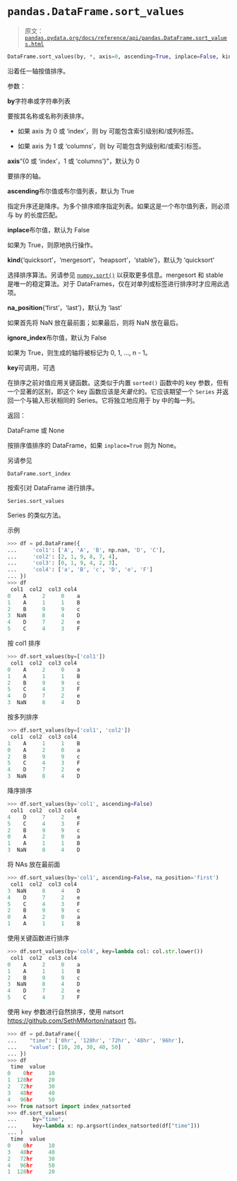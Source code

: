 # `pandas.DataFrame.sort_values`

> 原文：[`pandas.pydata.org/docs/reference/api/pandas.DataFrame.sort_values.html`](https://pandas.pydata.org/docs/reference/api/pandas.DataFrame.sort_values.html)

```py
DataFrame.sort_values(by, *, axis=0, ascending=True, inplace=False, kind='quicksort', na_position='last', ignore_index=False, key=None)
```

沿着任一轴按值排序。

参数：

**by**字符串或字符串列表

要按其名称或名称列表排序。

+   如果 axis 为 0 或 ‘index’，则 by 可能包含索引级别和/或列标签。

+   如果 axis 为 1 或 ‘columns’，则 by 可能包含列级别和/或索引标签。

**axis**“{0 或 ‘index’，1 或 ‘columns’}”，默认为 0

要排序的轴。

**ascending**布尔值或布尔值列表，默认为 True

指定升序还是降序。为多个排序顺序指定列表。如果这是一个布尔值列表，则必须与 by 的长度匹配。

**inplace**布尔值，默认为 False

如果为 True，则原地执行操作。

**kind**{‘quicksort’，‘mergesort’，‘heapsort’，‘stable’}，默认为 ‘quicksort’

选择排序算法。另请参见 [`numpy.sort()`](https://numpy.org/doc/stable/reference/generated/numpy.sort.html#numpy.sort "(在 NumPy v1.26 中)") 以获取更多信息。mergesort 和 stable 是唯一的稳定算法。对于 DataFrames，仅在对单列或标签进行排序时才应用此选项。

**na_position**{‘first’，‘last’}，默认为 ‘last’

如果首先将 NaN 放在最前面；如果最后，则将 NaN 放在最后。

**ignore_index**布尔值，默认为 False

如果为 True，则生成的轴将被标记为 0, 1, …, n - 1。

**key**可调用，可选

在排序之前对值应用关键函数。这类似于内置 `sorted()` 函数中的 key 参数，但有一个显著的区别，即这个 key 函数应该是*矢量化*的。它应该期望一个 `Series` 并返回一个与输入形状相同的 Series。它将独立地应用于 by 中的每一列。

返回：

DataFrame 或 None

按排序值排序的 DataFrame，如果 `inplace=True` 则为 None。

另请参见

`DataFrame.sort_index`

按索引对 DataFrame 进行排序。

`Series.sort_values`

Series 的类似方法。

示例

```py
>>> df = pd.DataFrame({
...     'col1': ['A', 'A', 'B', np.nan, 'D', 'C'],
...     'col2': [2, 1, 9, 8, 7, 4],
...     'col3': [0, 1, 9, 4, 2, 3],
...     'col4': ['a', 'B', 'c', 'D', 'e', 'F']
... })
>>> df
 col1  col2  col3 col4
0    A     2     0    a
1    A     1     1    B
2    B     9     9    c
3  NaN     8     4    D
4    D     7     2    e
5    C     4     3    F 
```

按 col1 排序

```py
>>> df.sort_values(by=['col1'])
 col1  col2  col3 col4
0    A     2     0    a
1    A     1     1    B
2    B     9     9    c
5    C     4     3    F
4    D     7     2    e
3  NaN     8     4    D 
```

按多列排序

```py
>>> df.sort_values(by=['col1', 'col2'])
 col1  col2  col3 col4
1    A     1     1    B
0    A     2     0    a
2    B     9     9    c
5    C     4     3    F
4    D     7     2    e
3  NaN     8     4    D 
```

降序排序

```py
>>> df.sort_values(by='col1', ascending=False)
 col1  col2  col3 col4
4    D     7     2    e
5    C     4     3    F
2    B     9     9    c
0    A     2     0    a
1    A     1     1    B
3  NaN     8     4    D 
```

将 NAs 放在最前面

```py
>>> df.sort_values(by='col1', ascending=False, na_position='first')
 col1  col2  col3 col4
3  NaN     8     4    D
4    D     7     2    e
5    C     4     3    F
2    B     9     9    c
0    A     2     0    a
1    A     1     1    B 
```

使用关键函数进行排序

```py
>>> df.sort_values(by='col4', key=lambda col: col.str.lower())
 col1  col2  col3 col4
0    A     2     0    a
1    A     1     1    B
2    B     9     9    c
3  NaN     8     4    D
4    D     7     2    e
5    C     4     3    F 
```

使用 key 参数进行自然排序，使用 natsort <https://github.com/SethMMorton/natsort> 包。

```py
>>> df = pd.DataFrame({
...    "time": ['0hr', '128hr', '72hr', '48hr', '96hr'],
...    "value": [10, 20, 30, 40, 50]
... })
>>> df
 time  value
0    0hr     10
1  128hr     20
2   72hr     30
3   48hr     40
4   96hr     50
>>> from natsort import index_natsorted
>>> df.sort_values(
...     by="time",
...     key=lambda x: np.argsort(index_natsorted(df["time"]))
... )
 time  value
0    0hr     10
3   48hr     40
2   72hr     30
4   96hr     50
1  128hr     20 
```

